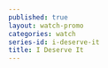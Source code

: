 ```yaml
---
published: true
layout: watch-promo
categories: watch
series-id: i-deserve-it
title: I Deserve It
---
```

